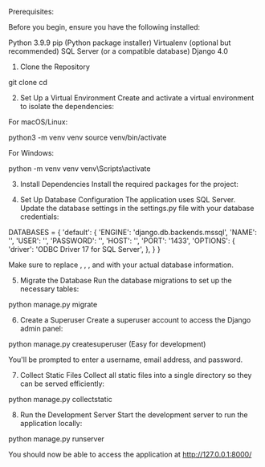 Prerequisites:

Before you begin, ensure you have the following installed:

Python 3.9.9
pip (Python package installer)
Virtualenv (optional but recommended)
SQL Server (or a compatible database)
Django 4.0 

1. Clone the Repository

git clone <repository-url>
cd <project-folder>

2. Set Up a Virtual Environment
Create and activate a virtual environment to isolate the dependencies:

For macOS/Linux:

python3 -m venv venv
source venv/bin/activate

For Windows:

python -m venv venv
venv\Scripts\activate

3. Install Dependencies
Install the required packages for the project:


4. Set Up Database Configuration
The application uses SQL Server. Update the database settings in the settings.py file with your database credentials:

DATABASES = {
    'default': {
        'ENGINE': 'django.db.backends.mssql',
        'NAME': '<your-database-name>',
        'USER': '<your-username>',
        'PASSWORD': '<your-password>',
        'HOST': '<your-server>',
        'PORT': '1433',
        'OPTIONS': {
            'driver': 'ODBC Driver 17 for SQL Server',
        },
    }
}

Make sure to replace <your-database-name>, <your-username>, <your-password>, and <your-server> with your actual database information.

5. Migrate the Database
Run the database migrations to set up the necessary tables:

python manage.py migrate

6. Create a Superuser
Create a superuser account to access the Django admin panel:

python manage.py createsuperuser (Easy for development)

You'll be prompted to enter a username, email address, and password.

7. Collect Static Files
Collect all static files into a single directory so they can be served efficiently:

python manage.py collectstatic

8. Run the Development Server
Start the development server to run the application locally:

python manage.py runserver

You should now be able to access the application at http://127.0.0.1:8000/

